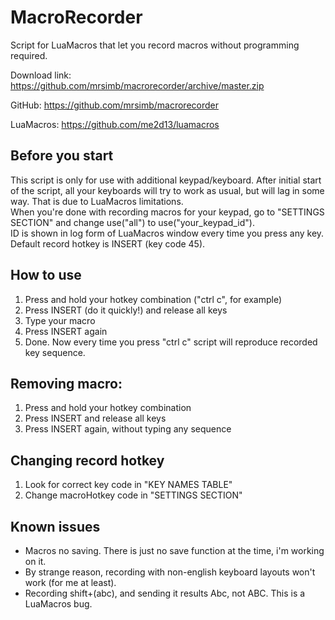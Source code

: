 # MacroRecorder
Script for LuaMacros that let you record macros without programming required.

Download link:
https://github.com/mrsimb/macrorecorder/archive/master.zip

GitHub:
https://github.com/mrsimb/macrorecorder

LuaMacros:
https://github.com/me2d13/luamacros

## Before you start
This script is only for use with additional keypad/keyboard.
After initial start of the script, all your keyboards will try to work as usual, but will lag in some way. That is due to LuaMacros limitations.  
When you're done with recording macros for your keypad, go to "SETTINGS SECTION" and change use("all") to use("your_keypad_id").  
ID is shown in log form of LuaMacros window every time you press any key.  
Default record hotkey is INSERT (key code 45).

## How to use
1. Press and hold your hotkey combination ("ctrl c", for example)
2. Press INSERT (do it quickly!) and release all keys
3. Type your macro
4. Press INSERT again
5. Done. Now every time you press "ctrl c" script will reproduce recorded key sequence.

## Removing macro:
1. Press and hold your hotkey combination
2. Press INSERT and release all keys
3. Press INSERT again, without typing any sequence

## Changing record hotkey
1. Look for correct key code in "KEY NAMES TABLE"
2. Change macroHotkey code in "SETTINGS SECTION"

## Known issues
- Macros no saving. There is just no save function at the time, i'm working on it.
- By strange reason, recording with non-english keyboard layouts won't work (for me at least).
- Recording shift+(abc), and sending it results Abc, not ABC. This is a LuaMacros bug.
